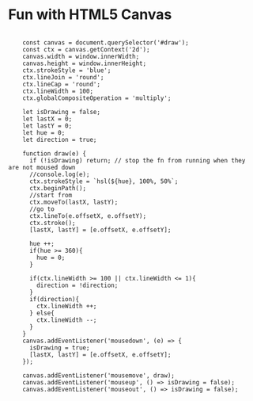 # Fun with HTML5 Canvas

<pre>
<code>
    const canvas = document.querySelector('#draw');
    const ctx = canvas.getContext('2d');
    canvas.width = window.innerWidth;
    canvas.height = window.innerHeight;
    ctx.strokeStyle = 'blue';
    ctx.lineJoin = 'round';
    ctx.lineCap = 'round';
    ctx.lineWidth = 100;
    ctx.globalCompositeOperation = 'multiply';

    let isDrawing = false;
    let lastX = 0;
    let lastY = 0;
    let hue = 0;
    let direction = true;

    function draw(e) {
      if (!isDrawing) return; // stop the fn from running when they are not moused down
      //console.log(e);
      ctx.strokeStyle = `hsl(${hue}, 100%, 50%`;
      ctx.beginPath();
      //start from
      ctx.moveTo(lastX, lastY);
      //go to
      ctx.lineTo(e.offsetX, e.offsetY);
      ctx.stroke();
      [lastX, lastY] = [e.offsetX, e.offsetY];

      hue ++;
      if(hue >= 360){
        hue = 0;
      }

      if(ctx.lineWidth >= 100 || ctx.lineWidth <= 1){
        direction = !direction;
      }
      if(direction){
        ctx.lineWidth ++;
      } else{
        ctx.lineWidth --;
      }
    }
    canvas.addEventListener('mousedown', (e) => {
      isDrawing = true;
      [lastX, lastY] = [e.offsetX, e.offsetY];
    });

    canvas.addEventListener('mousemove', draw);
    canvas.addEventListener('mouseup', () => isDrawing = false);
    canvas.addEventListener('mouseout', () => isDrawing = false);
</code>
</pre>
